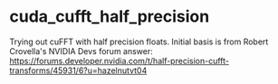 # cuda_cufft_half_precision

Trying out cuFFT with half precision floats.
Initial basis is from Robert Crovella's NVIDIA Devs forum answer:
https://forums.developer.nvidia.com/t/half-precision-cufft-transforms/45931/6?u=hazelnutvt04

